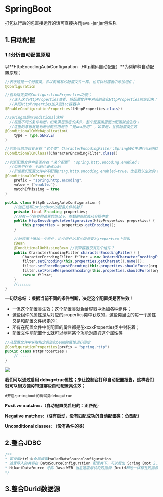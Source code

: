 # SpringBoot

打包执行后的包直接运行的话可直接执行java -jar jar包名称
## 1.自动配置

### 1.1分析自动配置原理

以**HttpEncodingAutoConfiguration（Http编码自动配置）**为例解释自动配置原理；

```Java
//表示这是一个配置类，和以前编写的配置文件一样，也可以给容器中添加组件；
@Configuration 

//启动指定类的ConfigurationProperties功能；
  //进入这个HttpProperties查看，将配置文件中对应的值和HttpProperties绑定起来；
  //并把HttpProperties加入到ioc容器中
@EnableConfigurationProperties({HttpProperties.class}) 

//Spring底层@Conditional注解
  //根据不同的条件判断，如果满足指定的条件，整个配置类里面的配置就会生效；
  //这里的意思就是判断当前应用是否 “是web应用” ，如果是，当前配置类生效
@ConditionalOnWebApplication(
    type = Type.SERVLET
)

//判断当前项目有没有 “这个类” CharacterEncodingFilter；SpringMVC中进行乱码解决的过滤器；
@ConditionalOnClass({CharacterEncodingFilter.class})

//判断配置文件中是否存在 “某个配置” ：spring.http.encoding.enabled；
  //如果不存在，判断也是成立的
  //即使我们配置文件中不配置pring.http.encoding.enabled=true，也是默认生效的；
@ConditionalOnProperty(
    prefix = "spring.http.encoding",
    value = {"enabled"},
    matchIfMissing = true
)

public class HttpEncodingAutoConfiguration {
    //他已经和SpringBoot的配置文件映射了
    private final Encoding properties;
    //只有一个有参构造器的情况下，参数的值就会从容器中拿
    public HttpEncodingAutoConfiguration(HttpProperties properties) {
        this.properties = properties.getEncoding();
    }
    
    //给容器中添加一个组件，这个组件的某些值需要从properties中获取
    @Bean
    @ConditionalOnMissingBean //判断容器没有这个组件？
    public CharacterEncodingFilter characterEncodingFilter() {
        CharacterEncodingFilter filter = new OrderedCharacterEncodingFilter();
        filter.setEncoding(this.properties.getCharset().name());
        filter.setForceRequestEncoding(this.properties.shouldForce(org.springframework.boot.autoconfigure.http.HttpProperties.Encoding.Type.REQUEST));
        filter.setForceResponseEncoding(this.properties.shouldForce(org.springframework.boot.autoconfigure.http.HttpProperties.Encoding.Type.RESPONSE));
        return filter;
    }
    //。。。。。。。
}
```

**一句话总结 ：根据当前不同的条件判断，决定这个配置类是否生效！**

- 一但这个配置类生效；这个配置类就会给容器中添加各种组件；
- 这些组件的属性是从对应的properties类中获取的，这些类里面的每一个属性又是和配置文件绑定的；
- 所有在配置文件中能配置的属性都是在xxxxProperties类中封装着；
- 配置文件能配置什么就可以参照某个功能对应的这个属性类

```Java
//从配置文件中获取指定的值和bean的属性进行绑定
@ConfigurationProperties(prefix = "spring.http") 
public class HttpProperties {    
    // .....
}
```

![](https://mmbiz.qpic.cn/mmbiz_png/uJDAUKrGC7IPEXZtUAUBhnSZvUmrPzbD4hfI8rrZuGnuFRBjKdaR8mvkyuGfHG1IxBPw0vcTP5LoXIJT9davlA/640?wx_fmt=png&tp=webp&wxfrom=5&wx_lazy=1&wx_co=1)

**我们可以通过启用 debug=true属性；来让控制台打印自动配置报告，这样我们就可以很方便的知道哪些自动配置类生效；**

```
#开启springboot的调试类debug=true
```

**Positive matches:（自动配置类启用的：正匹配）**

**Negative matches:（没有启动，没有匹配成功的自动配置类：负匹配）**

**Unconditional classes: （没有条件的类）**



## 2.整合JDBC

```Java
/**
* 可使用ctrl+N全局搜索PooledDataSourceConfiguration
* 这里导入的类都在 DataSourceConfiguration 配置类下，可以看出 Spring Boot 2.2.5 默认使用HikariDataSource 数据源
* HikariDataSource 号称 Java WEB 当前速度最快的数据源（Druid和他一样都是数据源），相比于传统的 C3P0 、DBCP、Tomcat jdbc 等连接池更加优秀；
*/
```



## 3.整合Durid数据源
